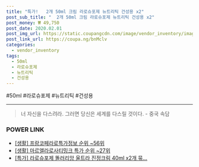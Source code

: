 ```yaml
--- 
title: "특가!   2개 50ml 크림 라로슈포제 뉴트리틱 건성용 x2" 
post_sub_title: "  2개 50ml 크림 라로슈포제 뉴트리틱 건성용 x2" 
post_money: ₩ 49,750 
post_date: 2020.02.01 
post_img_url: https://static.coupangcdn.com/image/vendor_inventory/images/2018/09/12/15/4/aa5f9e53-8166-4096-b088-97039bace052.jpg 
post_link_url: https://coupa.ng/bnMclv 
categories: 
  - vendor_inventory 
tags: 
  - 50ml 
  - 라로슈포제 
  - 뉴트리틱 
  - 건성용 
--- 
```

  #50ml #라로슈포제 #뉴트리틱 #건성용 
<hr> 

> 너 자신을 다스려라. 그러면 당신은 세계를 다스릴 것이다. - 중국 속담 


### POWER LINK

* <a href="https://blog.naver.com/fasyy4321/221775773331" target="_blank"> [생활] 프랑코페라로특가정보 순위 ~56위</a>
* <a href="https://blog.naver.com/sakai111/221786229683" target="_blank"> [생활] 마르엘라로사티밍크 특가 순위 ~27위</a>
* <a href="https://blog.naver.com/santokki14/221792187966" target="_blank">[특가] 라로슈포제 똘러리앙 울트라 진정크림 40ml x2개 묶...</a>
